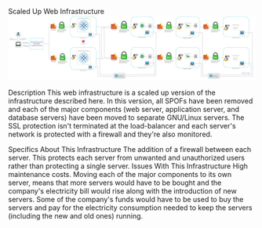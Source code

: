Scaled Up Web Infrastructure
![3-scale_up.jpg](3-scale_up.jpg)

Description This web infrastructure is a scaled up version of the infrastructure described here. In this version, all SPOFs have been removed and each of the major components (web server, application server, and database servers) have been moved to separate GNU/Linux servers. The SSL protection isn't terminated at the load-balancer and each server's network is protected with a firewall and they're also monitored.

Specifics About This Infrastructure The addition of a firewall between each server. This protects each server from unwanted and unauthorized users rather than protecting a single server. Issues With This Infrastructure High maintenance costs. Moving each of the major components to its own server, means that more servers would have to be bought and the company's electricity bill would rise along with the introduction of new servers. Some of the company's funds would have to be used to buy the servers and pay for the electricity consumption needed to keep the servers (including the new and old ones) running.
